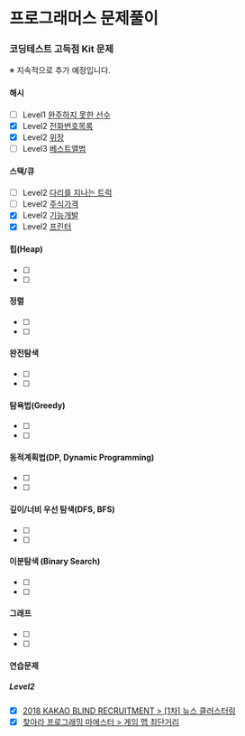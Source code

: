 # 프로그래머스 문제풀이
### 코딩테스트 고득점 Kit 문제
※ 지속적으로 추가 예정입니다.
#### 해시
- [ ] Level1 [완주하지 못한 선수](https://programmers.co.kr/learn/courses/30/lessons/42576)
- [x] Level2 [전화번호목록](https://programmers.co.kr/learn/courses/30/lessons/42577)
- [x] Level2 [위장](https://programmers.co.kr/learn/courses/30/lessons/42578)
- [ ] Level3 [베스트앨범](https://programmers.co.kr/learn/courses/30/lessons/42579)

#### 스택/큐
- [ ] Level2 [다리를 지나는 트럭]()
- [ ] Level2 [주식가격]()
- [x] Level2 [기능개발](./stack_queue/기능개발/problem.md)
- [x] Level2 [프린터](./stack_queue/프린터/problem.md)

#### 힙(Heap)
- [ ]
- [ ]

#### 정렬
- [ ]
- [ ]

#### 완전탐색
- [ ]
- [ ]

#### 탐욕법(Greedy)
- [ ]
- [ ]

#### 동적계획법(DP, Dynamic Programming)
- [ ]
- [ ]

#### 깊이/너비 우선 탐색(DFS, BFS)
- [ ]
- [ ]

#### 이분탐색 (Binary Search)
- [ ]
- [ ]

#### 그래프
- [ ]
- [ ]

#### 연습문제
##### Level2
- [x] [2018 KAKAO BLIND RECRUITMENT > \[1차\] 뉴스 클러스터링](https://programmers.co.kr/learn/courses/30/lessons/17677)
- [x] [찾아라 프로그래밍 마에스터 > 게임 맵 최단거리](https://programmers.co.kr/learn/courses/30/lessons/1844)